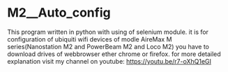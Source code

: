 # M2__Auto_config
 This program written in python with using of selenium module. it is for configuration of ubiquiti wifi devices of modle AireMax M series(Nanostation M2 and PowerBeam M2 and Loco M2)
 you have to download drives of webbrowser ether chrome or firefox.
 for more detailed explanation visit my channel on youtube:
https://youtu.be/r7-oXhQ1eGI
